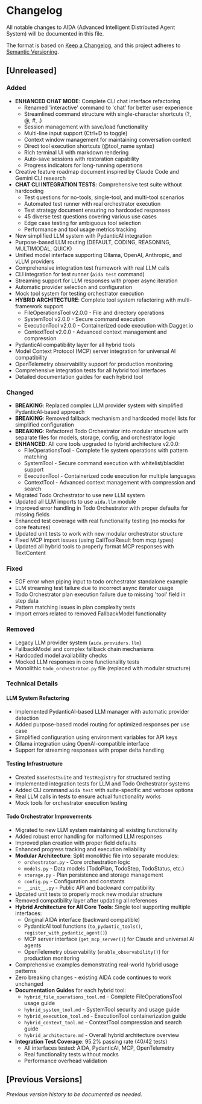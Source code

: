 # Changelog

All notable changes to AIDA (Advanced Intelligent Distributed Agent System) will be documented in this file.

The format is based on [Keep a Changelog](https://keepachangelog.com/en/1.0.0/),
and this project adheres to [Semantic Versioning](https://semver.org/spec/v2.0.0.html).

## [Unreleased]

### Added
- **ENHANCED CHAT MODE**: Complete CLI chat interface refactoring
  - Renamed 'interactive' command to 'chat' for better user experience
  - Streamlined command structure with single-character shortcuts (?, @, #, .)
  - Session management with save/load functionality
  - Multi-line input support (Ctrl+D to toggle)
  - Context window management for maintaining conversation context
  - Direct tool execution shortcuts (@tool_name syntax)
  - Rich terminal UI with markdown rendering
  - Auto-save sessions with restoration capability
  - Progress indicators for long-running operations
- Creative feature roadmap document inspired by Claude Code and Gemini CLI research
- **CHAT CLI INTEGRATION TESTS**: Comprehensive test suite without hardcoding
  - Test questions for no-tools, single-tool, and multi-tool scenarios
  - Automated test runner with real orchestrator execution
  - Test strategy document ensuring no hardcoded responses
  - 45 diverse test questions covering various use cases
  - Edge case testing for ambiguous tool selection
  - Performance and tool usage metrics tracking
- New simplified LLM system with PydanticAI integration
- Purpose-based LLM routing (DEFAULT, CODING, REASONING, MULTIMODAL, QUICK)
- Unified model interface supporting Ollama, OpenAI, Anthropic, and vLLM providers
- Comprehensive integration test framework with real LLM calls
- CLI integration for test runner (`aida test` command)
- Streaming support for LLM responses with proper async iteration
- Automatic provider selection and configuration
- Mock tool system for testing orchestrator execution
- **HYBRID ARCHITECTURE**: Complete tool system refactoring with multi-framework support
  - FileOperationsTool v2.0.0 - File and directory operations
  - SystemTool v2.0.0 - Secure command execution
  - ExecutionTool v2.0.0 - Containerized code execution with Dagger.io
  - ContextTool v2.0.0 - Advanced context management and compression
- PydanticAI compatibility layer for all hybrid tools
- Model Context Protocol (MCP) server integration for universal AI compatibility
- OpenTelemetry observability support for production monitoring
- Comprehensive integration tests for all hybrid tool interfaces
- Detailed documentation guides for each hybrid tool

### Changed
- **BREAKING**: Replaced complex LLM provider system with simplified PydanticAI-based approach
- **BREAKING**: Removed fallback mechanism and hardcoded model lists for simplified configuration
- **BREAKING**: Refactored Todo Orchestrator into modular structure with separate files for models, storage, config, and orchestrator logic
- **ENHANCED**: All core tools upgraded to hybrid architecture v2.0.0:
  - FileOperationsTool - Complete file system operations with pattern matching
  - SystemTool - Secure command execution with whitelist/blacklist support
  - ExecutionTool - Containerized code execution for multiple languages
  - ContextTool - Advanced context management with compression and search
- Migrated Todo Orchestrator to use new LLM system
- Updated all LLM imports to use `aida.llm` module
- Improved error handling in Todo Orchestrator with proper defaults for missing fields
- Enhanced test coverage with real functionality testing (no mocks for core features)
- Updated unit tests to work with new modular orchestrator structure
- Fixed MCP import issues (using CallToolResult from mcp.types)
- Updated all hybrid tools to properly format MCP responses with TextContent

### Fixed
- EOF error when piping input to todo orchestrator standalone example
- LLM streaming test failure due to incorrect async iterator usage
- Todo Orchestrator plan execution failure due to missing 'tool' field in step data
- Pattern matching issues in plan complexity tests
- Import errors related to removed FallbackModel functionality

### Removed
- Legacy LLM provider system (`aida.providers.llm`)
- FallbackModel and complex fallback chain mechanisms
- Hardcoded model availability checks
- Mocked LLM responses in core functionality tests
- Monolithic `todo_orchestrator.py` file (replaced with modular structure)

### Technical Details

#### LLM System Refactoring
- Implemented PydanticAI-based LLM manager with automatic provider detection
- Added purpose-based model routing for optimized responses per use case
- Simplified configuration using environment variables for API keys
- Ollama integration using OpenAI-compatible interface
- Support for streaming responses with proper delta handling

#### Testing Infrastructure
- Created `BaseTestSuite` and `TestRegistry` for structured testing
- Implemented integration tests for LLM and Todo Orchestrator systems
- Added CLI command `aida test` with suite-specific and verbose options
- Real LLM calls in tests to ensure actual functionality works
- Mock tools for orchestrator execution testing

#### Todo Orchestrator Improvements
- Migrated to new LLM system maintaining all existing functionality
- Added robust error handling for malformed LLM responses
- Improved plan creation with proper field defaults
- Enhanced progress tracking and execution reliability
- **Modular Architecture**: Split monolithic file into separate modules:
  - `orchestrator.py` - Core orchestration logic
  - `models.py` - Data models (TodoPlan, TodoStep, TodoStatus, etc.)
  - `storage.py` - Plan persistence and storage management
  - `config.py` - Configuration and constants
  - `__init__.py` - Public API and backward compatibility
- Updated unit tests to properly mock new modular structure
- Removed compatibility layer after updating all references
- **Hybrid Architecture for All Core Tools**: Single tool supporting multiple interfaces:
  - Original AIDA interface (backward compatible)
  - PydanticAI tool functions (`to_pydantic_tools()`, `register_with_pydantic_agent()`)
  - MCP server interface (`get_mcp_server()`) for Claude and universal AI agents
  - OpenTelemetry observability (`enable_observability()`) for production monitoring
- Comprehensive examples demonstrating real-world hybrid usage patterns
- Zero breaking changes - existing AIDA code continues to work unchanged
- **Documentation Guides** for each hybrid tool:
  - `hybrid_file_operations_tool.md` - Complete FileOperationsTool usage guide
  - `hybrid_system_tool.md` - SystemTool security and usage guide
  - `hybrid_execution_tool.md` - ExecutionTool containerization guide
  - `hybrid_context_tool.md` - ContextTool compression and search guide
  - `hybrid_architecture.md` - Overall hybrid architecture overview
- **Integration Test Coverage**: 95.2% passing rate (40/42 tests)
  - All interfaces tested: AIDA, PydanticAI, MCP, OpenTelemetry
  - Real functionality tests without mocks
  - Performance overhead validation

## [Previous Versions]

*Previous version history to be documented as needed.*
